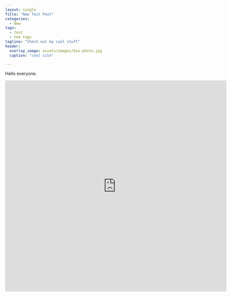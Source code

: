 ```yaml
---
layout: single
Title: "New Test Post"
categories:
  - New
tags:
  - test
  - new tags
tagline: "Check out my cool stuff"
header:
  overlay_image: assets/images/bio-photo.jpg
  caption: "cool site"

---
```


Hello everyone.

<iframe title="Roles" scrolling="no" frameborder="0" src="https://sdog.maps.arcgis.com/home/webmap/embedGallery.html?displayapps=true&displayinline=true&group=95096ee00fa04b58aed6ab044ab3813f" style="width:720px; height:687px"></iframe>

